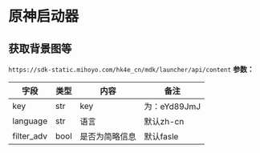 # 原神启动器
## 获取背景图等
`https://sdk-static.mihoyo.com/hk4e_cn/mdk/launcher/api/content`
**参数：**

| 字段 | 类型 | 内容 | 备注 |
| ---- | ---- | ---- | ---- |
| key | str | key | 为：eYd89JmJ |
| language | str | 语言 | 默认zh-cn |
| filter_adv | bool | 是否为简略信息 | 默认fasle |

